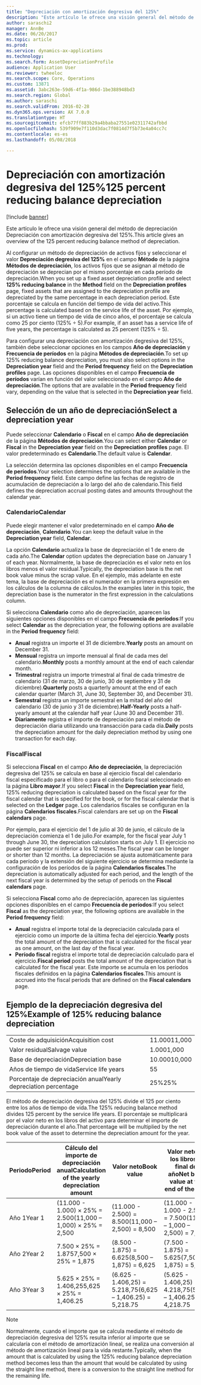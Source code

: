 ```yaml
---
title: "Depreciación con amortización degresiva del 125%"
description: "Este artículo le ofrece una visión general del método de depreciación Depreciación con amortización degresiva del 125%."
author: saraschi2
manager: AnnBe
ms.date: 06/20/2017
ms.topic: article
ms.prod: 
ms.service: dynamics-ax-applications
ms.technology: 
ms.search.form: AssetDepreciationProfile
audience: Application User
ms.reviewer: twheeloc
ms.search.scope: Core, Operations
ms.custom: 13871
ms.assetid: 3abc263e-59d6-4f1a-986d-1be388948bd3
ms.search.region: Global
ms.author: saraschi
ms.search.validFrom: 2016-02-28
ms.dyn365.ops.version: AX 7.0.0
ms.translationtype: HT
ms.sourcegitcommit: efcb77ff883b29a4bbaba27551e02311742afbbd
ms.openlocfilehash: 539f909e7f110d3dac7f0814d7f5b73e4a04cc7c
ms.contentlocale: es-es
ms.lasthandoff: 05/08/2018

---
```


# <a name="125-percent-reducing-balance-depreciation"></a><span data-ttu-id="c81c5-103">Depreciación con amortización degresiva del 125%</span><span class="sxs-lookup"><span data-stu-id="c81c5-103">125 percent reducing balance depreciation</span></span>

[!include [banner](../includes/banner.md)]

<span data-ttu-id="c81c5-104">Este artículo le ofrece una visión general del método de depreciación Depreciación con amortización degresiva del 125%.</span><span class="sxs-lookup"><span data-stu-id="c81c5-104">This article gives an overview of the 125 percent reducing balance method of depreciation.</span></span>

<span data-ttu-id="c81c5-105">Al configurar un método de depreciación de activos fijos y seleccionar el valor **Depreciación degresiva del 125%** en el campo **Método** de la página **Métodos de depreciación**, los activos fijos que se asignan al método de depreciación se deprecian por el mismo porcentaje en cada período de depreciación.</span><span class="sxs-lookup"><span data-stu-id="c81c5-105">When you set up a fixed asset depreciation profile and select **125% reducing balance** in the **Method** field on the **Depreciation profiles** page, fixed assets that are assigned to the depreciation profile are depreciated by the same percentage in each depreciation period.</span></span> <span data-ttu-id="c81c5-106">Este porcentaje se calcula en función del tiempo de vida del activo.</span><span class="sxs-lookup"><span data-stu-id="c81c5-106">This percentage is calculated based on the service life of the asset.</span></span> <span data-ttu-id="c81c5-107">Por ejemplo, si un activo tiene un tiempo de vida de cinco años, el porcentaje se calcula como 25 por ciento (125% ÷ 5).</span><span class="sxs-lookup"><span data-stu-id="c81c5-107">For example, if an asset has a service life of five years, the percentage is calculated as 25 percent (125% ÷ 5).</span></span>

<span data-ttu-id="c81c5-108">Para configurar una depreciación con amortización degresiva del 125%, también debe seleccionar opciones en los campos **Año de depreciación** y **Frecuencia de períodos** en la página **Métodos de depreciación**.</span><span class="sxs-lookup"><span data-stu-id="c81c5-108">To set up 125% reducing balance depreciation, you must also select options in the **Depreciation year** field and the **Period frequency** field on the **Depreciation profiles** page.</span></span> <span data-ttu-id="c81c5-109">Las opciones disponibles en el campo **Frecuencia de períodos** varían en función del valor seleccionado en el campo **Año de depreciación**.</span><span class="sxs-lookup"><span data-stu-id="c81c5-109">The options that are available in the **Period frequency** field vary, depending on the value that is selected in the **Depreciation year** field.</span></span>

## <a name="select-a-depreciation-year"></a><span data-ttu-id="c81c5-110">Selección de un año de depreciación</span><span class="sxs-lookup"><span data-stu-id="c81c5-110">Select a depreciation year</span></span>
<span data-ttu-id="c81c5-111">Puede seleccionar **Calendario** o **Fiscal** en el campo **Año de depreciación** de la página **Métodos de depreciación**.</span><span class="sxs-lookup"><span data-stu-id="c81c5-111">You can select either **Calendar** or **Fiscal** in the **Depreciation year** field on the **Depreciation profiles** page.</span></span> <span data-ttu-id="c81c5-112">El valor predeterminado es **Calendario**.</span><span class="sxs-lookup"><span data-stu-id="c81c5-112">The default value is **Calendar**.</span></span> 

<span data-ttu-id="c81c5-113">La selección determina las opciones disponibles en el campo **Frecuencia de períodos**.</span><span class="sxs-lookup"><span data-stu-id="c81c5-113">Your selection determines the options that are available in the **Period frequency** field.</span></span> <span data-ttu-id="c81c5-114">Este campo define las fechas de registro de acumulación de depreciación a lo largo del año de calendario.</span><span class="sxs-lookup"><span data-stu-id="c81c5-114">This field defines the depreciation accrual posting dates and amounts throughout the calendar year.</span></span>

### <a name="calendar"></a><span data-ttu-id="c81c5-115">Calendario</span><span class="sxs-lookup"><span data-stu-id="c81c5-115">Calendar</span></span>

<span data-ttu-id="c81c5-116">Puede elegir mantener el valor predeterminado en el campo **Año de depreciación**, **Calendario**.</span><span class="sxs-lookup"><span data-stu-id="c81c5-116">You can keep the default value in the **Depreciation year** field, **Calendar**.</span></span> 

<span data-ttu-id="c81c5-117">La opción **Calendario** actualiza la base de depreciación el 1 de enero de cada año.</span><span class="sxs-lookup"><span data-stu-id="c81c5-117">The **Calendar** option updates the depreciation base on January 1 of each year.</span></span> <span data-ttu-id="c81c5-118">Normalmente, la base de depreciación es el valor neto en los libros menos el valor residual.</span><span class="sxs-lookup"><span data-stu-id="c81c5-118">Typically, the depreciation base is the net book value minus the scrap value.</span></span> <span data-ttu-id="c81c5-119">En el ejemplo, más adelante en este tema, la base de depreciación es el numerador en la primera expresión en los cálculos de la columna de cálculos.</span><span class="sxs-lookup"><span data-stu-id="c81c5-119">In the examples later in this topic, the depreciation base is the numerator in the first expression in the calculations column.</span></span> 

<span data-ttu-id="c81c5-120">Si selecciona **Calendario** como año de depreciación, aparecen las siguientes opciones disponibles en el campo **Frecuencia de períodos**:</span><span class="sxs-lookup"><span data-stu-id="c81c5-120">If you select **Calendar** as the depreciation year, the following options are available in the **Period frequency** field:</span></span>

-   <span data-ttu-id="c81c5-121">**Anual** registra un importe el 31 de diciembre.</span><span class="sxs-lookup"><span data-stu-id="c81c5-121">**Yearly** posts an amount on December 31.</span></span>
-   <span data-ttu-id="c81c5-122">**Mensual** registra un importe mensual al final de cada mes del calendario.</span><span class="sxs-lookup"><span data-stu-id="c81c5-122">**Monthly** posts a monthly amount at the end of each calendar month.</span></span>
-   <span data-ttu-id="c81c5-123">**Trimestral** registra un importe trimestral al final de cada trimestre de calendario (31 de marzo, 30 de junio, 30 de septiembre y 31 de diciembre).</span><span class="sxs-lookup"><span data-stu-id="c81c5-123">**Quarterly** posts a quarterly amount at the end of each calendar quarter (March 31, June 30, September 30, and December 31).</span></span>
-   <span data-ttu-id="c81c5-124">**Semestral** registra un importe semestral en la mitad del año del calendario (30 de junio y 31 de diciembre).</span><span class="sxs-lookup"><span data-stu-id="c81c5-124">**Half-Yearly** posts a half-yearly amount at the calendar half year (June 30 and December 31).</span></span>
-   <span data-ttu-id="c81c5-125">**Diariamente** registra el importe de depreciación para el método de depreciación diaria utilizando una transacción para cada día.</span><span class="sxs-lookup"><span data-stu-id="c81c5-125">**Daily** posts the depreciation amount for the daily depreciation method by using one transaction for each day.</span></span>

### <a name="fiscal"></a><span data-ttu-id="c81c5-126">Fiscal</span><span class="sxs-lookup"><span data-stu-id="c81c5-126">Fiscal</span></span>

<span data-ttu-id="c81c5-127">Si selecciona **Fiscal** en el campo **Año de depreciación**, la depreciación degresiva del 125% se calcula en base al ejercicio fiscal del calendario fiscal especificado para el libro o para el calendario fiscal seleccionado en la página **Libro mayor**.</span><span class="sxs-lookup"><span data-stu-id="c81c5-127">If you select **Fiscal** in the **Depreciation year** field, 125% reducing depreciation is calculated based on the fiscal year for the fiscal calendar that is specified for the book, or for the fiscal calendar that is selected on the **Ledger** page.</span></span> <span data-ttu-id="c81c5-128">Los calendarios fiscales se configuran en la página **Calendarios fiscales**.</span><span class="sxs-lookup"><span data-stu-id="c81c5-128">Fiscal calendars are set up on the **Fiscal calendars** page.</span></span> 

<span data-ttu-id="c81c5-129">Por ejemplo, para el ejercicio del 1 de julio al 30 de junio, el cálculo de la depreciación comienza el 1 de julio.</span><span class="sxs-lookup"><span data-stu-id="c81c5-129">For example, for the fiscal year July 1 through June 30, the depreciation calculation starts on July 1.</span></span> <span data-ttu-id="c81c5-130">El ejercicio no puede ser superior ni inferior a los 12 meses.</span><span class="sxs-lookup"><span data-stu-id="c81c5-130">The fiscal year can be longer or shorter than 12 months.</span></span> <span data-ttu-id="c81c5-131">La depreciación se ajusta automáticamente para cada período y la extensión del siguiente ejercicio se determina mediante la configuración de los períodos de la página **Calendarios fiscales**.</span><span class="sxs-lookup"><span data-stu-id="c81c5-131">The depreciation is automatically adjusted for each period, and the length of the next fiscal year is determined by the setup of periods on the **Fiscal calendars** page.</span></span> 

<span data-ttu-id="c81c5-132">Si selecciona **Fiscal** como año de depreciación, aparecen las siguientes opciones disponibles en el campo **Frecuencia de períodos**:</span><span class="sxs-lookup"><span data-stu-id="c81c5-132">If you select **Fiscal** as the depreciation year, the following options are available in the **Period frequency** field:</span></span>

-   <span data-ttu-id="c81c5-133">**Anual** registra el importe total de la depreciación calculada para el ejercicio como un importe de la última fecha del ejercicio.</span><span class="sxs-lookup"><span data-stu-id="c81c5-133">**Yearly** posts the total amount of the depreciation that is calculated for the fiscal year as one amount, on the last day of the fiscal year.</span></span>
-   <span data-ttu-id="c81c5-134">**Período fiscal** registra el importe total de depreciación calculado para el ejercicio.</span><span class="sxs-lookup"><span data-stu-id="c81c5-134">**Fiscal period** posts the total amount of the depreciation that is calculated for the fiscal year.</span></span> <span data-ttu-id="c81c5-135">Este importe se acumula en los períodos fiscales definidos en la página **Calendarios fiscales**.</span><span class="sxs-lookup"><span data-stu-id="c81c5-135">This amount is accrued into the fiscal periods that are defined on the **Fiscal calendars** page.</span></span>

## <a name="example-of-125-reducing-balance-depreciation"></a><span data-ttu-id="c81c5-136">Ejemplo de la depreciación degresiva del 125%</span><span class="sxs-lookup"><span data-stu-id="c81c5-136">Example of 125% reducing balance depreciation</span></span>

|                                |        |
|--------------------------------|--------|
| <span data-ttu-id="c81c5-137">Coste de adquisición</span><span class="sxs-lookup"><span data-stu-id="c81c5-137">Acquisition cost</span></span>               | <span data-ttu-id="c81c5-138">11.000</span><span class="sxs-lookup"><span data-stu-id="c81c5-138">11,000</span></span> |
| <span data-ttu-id="c81c5-139">Valor residual</span><span class="sxs-lookup"><span data-stu-id="c81c5-139">Salvage value</span></span>                  | <span data-ttu-id="c81c5-140">1.000</span><span class="sxs-lookup"><span data-stu-id="c81c5-140">1,000</span></span>  |
| <span data-ttu-id="c81c5-141">Base de depreciación</span><span class="sxs-lookup"><span data-stu-id="c81c5-141">Depreciation base</span></span>              | <span data-ttu-id="c81c5-142">10.000</span><span class="sxs-lookup"><span data-stu-id="c81c5-142">10,000</span></span> |
| <span data-ttu-id="c81c5-143">Años de tiempo de vida</span><span class="sxs-lookup"><span data-stu-id="c81c5-143">Service life years</span></span>             | <span data-ttu-id="c81c5-144">5</span><span class="sxs-lookup"><span data-stu-id="c81c5-144">5</span></span>      |
| <span data-ttu-id="c81c5-145">Porcentaje de depreciación anual</span><span class="sxs-lookup"><span data-stu-id="c81c5-145">Yearly depreciation percentage</span></span> | <span data-ttu-id="c81c5-146">25%</span><span class="sxs-lookup"><span data-stu-id="c81c5-146">25%</span></span>    |

<span data-ttu-id="c81c5-147">El método de depreciación degresiva del 125% divide el 125 por ciento entre los años de tiempo de vida.</span><span class="sxs-lookup"><span data-stu-id="c81c5-147">The 125% reducing balance method divides 125 percent by the service life years.</span></span> <span data-ttu-id="c81c5-148">El porcentaje se multiplicará por el valor neto en los libros del activo para determinar el importe de depreciación durante el año.</span><span class="sxs-lookup"><span data-stu-id="c81c5-148">That percentage will be multiplied by the net book value of the asset to determine the depreciation amount for the year.</span></span>

| <span data-ttu-id="c81c5-149">Periodo</span><span class="sxs-lookup"><span data-stu-id="c81c5-149">Period</span></span> | <span data-ttu-id="c81c5-150">Cálculo del importe de depreciación anual</span><span class="sxs-lookup"><span data-stu-id="c81c5-150">Calculation of the yearly depreciation amount</span></span> | <span data-ttu-id="c81c5-151">Valor neto</span><span class="sxs-lookup"><span data-stu-id="c81c5-151">Book value</span></span>                    | <span data-ttu-id="c81c5-152">Valor neto en los libros al final del año</span><span class="sxs-lookup"><span data-stu-id="c81c5-152">Net book value at the end of the year</span></span> |
|--------|-----------------------------------------------|-------------------------------|---------------------------------------|
| <span data-ttu-id="c81c5-153">Año 1</span><span class="sxs-lookup"><span data-stu-id="c81c5-153">Year 1</span></span> | <span data-ttu-id="c81c5-154">(11.000 - 1.000) × 25% = 2.500</span><span class="sxs-lookup"><span data-stu-id="c81c5-154">(11,000 – 1,000) × 25% = 2,500</span></span>                | <span data-ttu-id="c81c5-155">(11.000 - 2.500) = 8.500</span><span class="sxs-lookup"><span data-stu-id="c81c5-155">(11,000 – 2,500) = 8,500</span></span>      | <span data-ttu-id="c81c5-156">(11.000 - 1.000 - 2.500) = 7.500</span><span class="sxs-lookup"><span data-stu-id="c81c5-156">(11,000 – 1,000 – 2,500) = 7,500</span></span>      |
| <span data-ttu-id="c81c5-157">Año 2</span><span class="sxs-lookup"><span data-stu-id="c81c5-157">Year 2</span></span> | <span data-ttu-id="c81c5-158">7.500 × 25% = 1.875</span><span class="sxs-lookup"><span data-stu-id="c81c5-158">7,500 × 25% = 1,875</span></span>                           | <span data-ttu-id="c81c5-159">(8.500 - 1.875) = 6.625</span><span class="sxs-lookup"><span data-stu-id="c81c5-159">(8,500 – 1,875) = 6,625</span></span>       | <span data-ttu-id="c81c5-160">(7.500 - 1.875) = 5.625</span><span class="sxs-lookup"><span data-stu-id="c81c5-160">(7,500 – 1,875) = 5,625</span></span>               |
| <span data-ttu-id="c81c5-161">Año 3</span><span class="sxs-lookup"><span data-stu-id="c81c5-161">Year 3</span></span> | <span data-ttu-id="c81c5-162">5.625 × 25% = 1.406,25</span><span class="sxs-lookup"><span data-stu-id="c81c5-162">5,625 × 25% = 1,406.25</span></span>                        | <span data-ttu-id="c81c5-163">(6.625 - 1.406,25) = 5.218,75</span><span class="sxs-lookup"><span data-stu-id="c81c5-163">(6,625 – 1,406.25) = 5,218.75</span></span> | <span data-ttu-id="c81c5-164">(5.625 - 1.406,25) = 4.218,75</span><span class="sxs-lookup"><span data-stu-id="c81c5-164">(5,625 – 1,406.25) = 4,218.75</span></span>         |

> [!NOTE] 
> <span data-ttu-id="c81c5-165">Normalmente, cuando el importe que se calcula mediante el método de depreciación degresiva del 125% resulta inferior al importe que se calcularía con el método de amortización lineal, se realiza una conversión al método de amortización lineal para la vida restante.</span><span class="sxs-lookup"><span data-stu-id="c81c5-165">Typically, when the amount that is calculated by using the 125% reducing balance depreciation method becomes less than the amount that would be calculated by using the straight line method, there is a conversion to the straight line method for the remaining life.</span></span>




